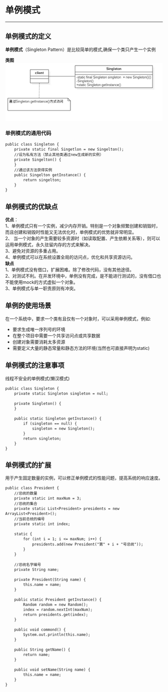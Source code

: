 # 单例模式
---
## 单例模式的定义
**单例模式**（Singleton Pattern）是比较简单的模式,确保一个类只产生一个实例

**类图**<br>
![](Main.jpg)

### 单例模式的通用代码
	public class Singleton {
		private static final Singetlon = new Singelton();
		//设为私有方法（禁止其他类通过new生成新的实例）
		private Singelton() {
		}
		//通过该方法获得实例
		public Singelton getInstance() {
			return singelton;
		}
	}
## 单例模式的优缺点
**优点**：<br>
1、单例模式只有一个实例，减少内存开销。特别是一个对象频繁创建和销毁时，而且创建和销毁时性能又无法优化时，单例模式的优势就非常明显。<br>
2、 当一个对象的产生需要较多资源时（如读取配置、产生依赖关系等），则可以运用单例模式，永久驻留内存的方式来解决。<br>
3、避免对资源的多重占用。<br>
4、单例模式可以在系统设置全局的访问点，优化和共享资源访问。<br>
**缺点**<br>
1、单例模式没有借口，扩展困难。除了修改代码，没有其他途径。<br>
2、对测试不利。在并发环境中，单例没有完成，是不能进行测试的，没有借口也不能使用mock的方式虚拟一个对象。<br>
3、单例模式与单一职责原则有冲突。
## 单例的使用场景
在一个系统中，要求一个类有且仅有一个对象时，可以采用单例模式，例如:
- 要求生成唯一序列号的环境
- 在整个项目中需要一个共享访问点或共享数据
- 创建对象需要消耗太多资源
- 需要定义大量的静态常量和静态方法的环境(当然也可直接声明为static)

## 单例模式的注意事项
线程不安全的单例模式(懒汉模式)

	public class Singleton {
		private static Singleton singleton = null;

		private Singleton() {
		}

		public static Singleton getInstance() {
			if (singleton == null) {
				singleton = new Singleton();
			}
			return singleton;
		}
	}

## 单例模式的扩展
用于产生固定数量的实例，可以修正单例模式的性能问题，提高系统的响应速度。

	public class President {
		//总统的数量
	    private static int maxNum = 3;
	    //总统的集合
	    private static List<President> presidents = new ArrayList<President>();
	    //当前总统的编号
	    private static int index;
	    
	    static {
	        for (int i = 1; i <= maxNum; i++) {
	            presidents.add(new President("第" + i + "号总统"));
	        }
	    }
	    
	    //总统名字编号
	    private String name;
	    
	    private President(String name) {
	        this.name = name;
	    }
	    
	    public static President getInstance() {
	        Random random = new Random();
	        index = random.nextInt(maxNum);
	        return presidents.get(index);
	    }
	    
	    public void commond() {
	        System.out.println(this.name);
	    }
	
	    public String getName() {
	        return name;
	    }
	
	    public void setName(String name) {
	        this.name = name;
	    }
	}